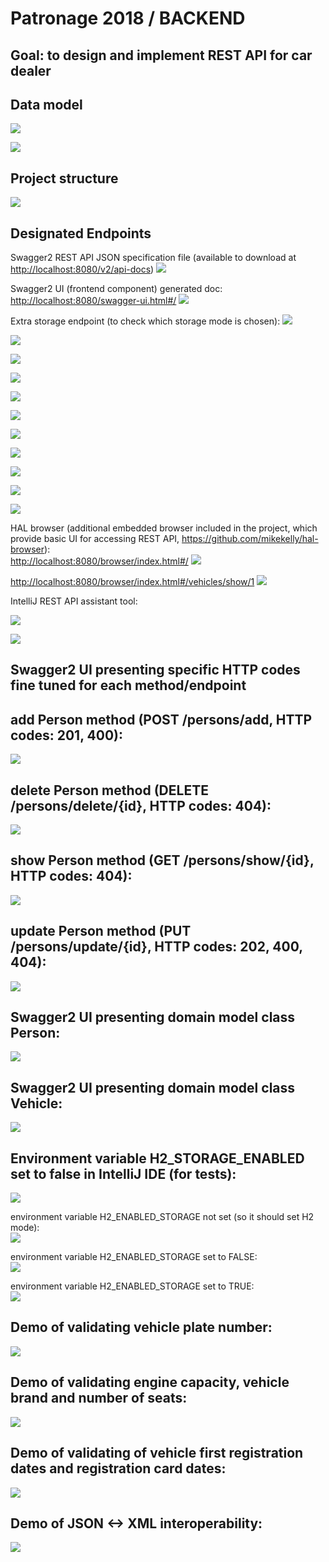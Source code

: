 # Patronage 2018 / BACKEND
Goal: to design and implement REST API for car dealer
----------------------------------------------------


Data model
------------------------

![](images/Identity%20card.jpg)

![](images/Registration%20Certificate.jpg)

Project structure
------------------------

![](images/Project%20structure.png)


Designated Endpoints
--------------------
Swagger2 REST API JSON specification file (available to download at [http://localhost:8080/v2/api-docs](http://localhost:8080/v2/api-docs))
![](images/swagger-api-docs.png)

Swagger2 UI (frontend component) generated doc:  
[http://localhost:8080/swagger-ui.html#/](http://localhost:8080/swagger-ui.html#/)
![](images/swagger1.png)

Extra storage endpoint (to check which storage mode is chosen):
![](images/Extra_storage_endpoint.png)
 
![](images/swagger2.png)

![](images/swagger3.png)

![](images/swagger4.png)

![](images/swagger5.png)

![](images/swagger6.png)

![](images/swagger7.png)

![](images/swagger8.png)

![](images/swagger9.png)

![](images/swagger10.png)

![](images/swagger11.png)

HAL browser (additional embedded browser included in the project, which provide basic UI for accessing REST API, https://github.com/mikekelly/hal-browser):  
[http://localhost:8080/browser/index.html#/](http://localhost:8080/browser/index.html#/)
![](images/HAL_browser1.png)
 
[http://localhost:8080/browser/index.html#/vehicles/show/1](http://localhost:8080/browser/index.html#/vehicles/show/1)
![](images/HAL_browser2.png)

IntelliJ REST API assistant tool:  

![](images/IntelliJ%20Menu%20-%20Test%20REST%20API%20plugin.png)

![](images/IntelliJ%20Test%20REST%20API%20plugin.png)


Swagger2 UI presenting specific HTTP codes fine tuned for each method/endpoint  
---------------------------

add Person method (POST /persons/add, HTTP codes: 201, 400):  
---------------------------------------------
![](images/HTTP_codes_1.png)
  
delete Person method (DELETE /persons/delete/{id}, HTTP codes: 404):  
-----------------------------------------
![](images/HTTP_codes_3.png)
  
show Person method (GET /persons/show/{id}, HTTP codes: 404):  
-----------------------------------
![](images/HTTP_codes_5.png)
  
update Person method (PUT /persons/update/{id}, HTTP codes: 202, 400, 404):  
------------------------------------------  
![](images/HTTP_codes_6.png)
 

Swagger2 UI presenting domain model class Person:  
-----------------------------------------------
![](images/Swagger_model_definition_person.png)


Swagger2 UI presenting domain model class Vehicle:  
-----------------------------------------------
![](images/Swagger_model_definition_vehicle.png)

Environment variable H2_STORAGE_ENABLED set to false in IntelliJ IDE (for tests):
--------------------------------------------------------------------------------
![](images/environment%20setting%20for%20H2%20in%20IntelliJ.png)

environment variable H2_ENABLED_STORAGE not set (so it should set H2 mode):  
![](images/H2_env_var_not_set.png)

environment variable H2_ENABLED_STORAGE set to FALSE:  
![](images/H2_env_var_false.png)

environment variable H2_ENABLED_STORAGE set to TRUE:  
![](images/H2_env_var_true.png)

Demo of validating vehicle plate number:
---------------------------------------
![](images/validation_demo_wrong_plate_number.png)

Demo of validating engine capacity, vehicle brand and number of seats:
---------------------------------------
![](images/validation_demo_engine_brand_seats.png)

Demo of validating of vehicle first registration dates and registration card dates:
---------------------------------------
![](images/validation_demo_wrong_dates.png)

Demo of JSON <-> XML interoperability:
---------------------------------------
![](images/demo_JSON_XML_interoperability.png)